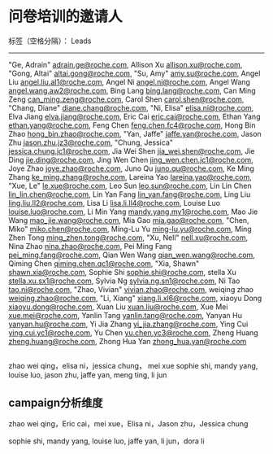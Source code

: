 # 问卷培训的邀请人

标签（空格分隔）： Leads

---

"Ge, Adrain" <adrain.ge@roche.com>, Allison Xu <allison.xu@roche.com>, "Gong, Altai" <altai.gong@roche.com>, "Su, Amy" <amy.su@roche.com>, Angel Liu <angel.liu.al1@roche.com>, Angel Ni <angel.ni@roche.com>, Angel Wang <angel.wang.aw2@roche.com>, Bing Lang <bing.lang@roche.com>, Can Ming Zeng <can_ming.zeng@roche.com>, Carol Shen <carol.shen@roche.com>, "Chang, Diane" <diane.chang@roche.com>, "Ni, Elisa" <elisa.ni@roche.com>, Elva Jiang <elva.jiang@roche.com>, Eric Cai <eric.cai@roche.com>, Ethan Yang <ethan.yang@roche.com>, Feng Chen <feng.chen.fc4@roche.com>, Hong Bin Zhao <hong_bin.zhao@roche.com>, "Yan, Jaffe" <jaffe.yan@roche.com>, Jason Zhu <jason.zhu.jz3@roche.com>, "Chung, Jessica" <jessica.chung.jc1@roche.com>, Jia Wei Shen <jia_wei.shen@roche.com>, Jie Ding <jie.ding@roche.com>, Jing Wen Chen <jing_wen.chen.jc1@roche.com>, Joye Zhao <joye.zhao@roche.com>, Juno Qu <juno.qu@roche.com>, Ke Ming Zhang <ke_ming.zhang@roche.com>, Lareina Yao <lareina.yao@roche.com>, "Xue, Le" <le.xue@roche.com>, Leo Sun <leo.sun@roche.com>, Lin Lin Chen <lin_lin.chen@roche.com>, Lin Yan Fang <lin_yan.fang@roche.com>, Ling Liu <ling.liu.ll2@roche.com>, Lisa Li <lisa.li.ll4@roche.com>, Louise Luo <louise.luo@roche.com>, Li Min Yang <mandy.yang.my1@roche.com>, Mao Jie Wang <mao_jie.wang@roche.com>, Mia Gao <mia.gao@roche.com>, "Chen, Miko" <miko.chen@roche.com>, Ming-Lu Yu <ming-lu.yu@roche.com>, Ming Zhen Tong <ming_zhen.tong@roche.com>, "Xu, Nell" <nell.xu@roche.com>, Nina Zhao <nina.zhao@roche.com>, Pei Ming Fang <pei_ming.fang@roche.com>, Qian Wen Wang <qian_wen.wang@roche.com>, Qiming Chen <qiming.chen.qc1@roche.com>, "Xia, Shawn" <shawn.xia@roche.com>, Sophie Shi <sophie.shi@roche.com>, stella Xu <stella.xu.sx1@roche.com>, Sylvia Ng <sylvia.ng.sn1@roche.com>, Ni Tao <tao.ni@roche.com>, "Zhao, Vivian" <vivian.zhao@roche.com>, weiqing zhao <weiqing.zhao@roche.com>, "Li, Xiang" <xiang.li.xl6@roche.com>, xiaoyu Dong <xiaoyu.dong@roche.com>, Xuan Liu <xuan.liu@roche.com>, Xue Mei <xue.mei@roche.com>, Yanlin Tang <yanlin.tang@roche.com>, Yanyan Hu <yanyan.hu@roche.com>, Yi Jia Zhang <yi_jia.zhang@roche.com>, Ying Cui <ying.cui.yc1@roche.com>, Yu Chen <yu.chen.yc3@roche.com>, Zheng Huang <zheng.huang@roche.com>, Zhong Hua Yan <zhong_hua.yan@roche.com>




## 

zhao wei qing，elisa ni，jessica chung， mei xue
sophie shi, mandy yang, louise luo, jason zhu, jaffe yan, meng ting, li jun


## campaign分析维度

zhao wei qing，Eric cai，mei xue，Elisa ni，Jason zhu，Jessica chung

sophie shi, mandy yang, louise luo, jaffe yan, li jun，dora li